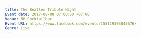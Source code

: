```yaml
---
title: The Beatles Tribute Night
Event date: 2017-08-08 07:00:00 +07:00
Venue: Nê.Cocktailbar
Event URL: https://www.facebook.com/events/155119305043676/
Genre: Live
---
```


